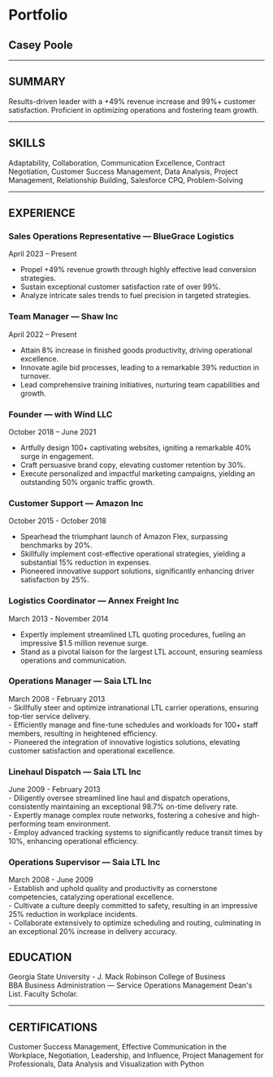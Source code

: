 # Portfolio 
## Casey Poole 

---

## SUMMARY    
Results-driven leader with a +49% revenue increase and 99%+ customer satisfaction. Proficient in optimizing operations and fostering team growth.    

---

## SKILLS    
  Adaptability, Collaboration, Communication Excellence, Contract Negotiation, Customer Success Management, Data Analysis, Project Management, Relationship Building, Salesforce CPQ, Problem-Solving    
    
---    
  
## EXPERIENCE    
### Sales Operations Representative — BlueGrace Logistics
  April 2023 – Present
  - Propel +49% revenue growth through highly effective lead conversion strategies.
  - Sustain exceptional customer satisfaction rate of over 99%.
  - Analyze intricate sales trends to fuel precision in targeted strategies.

### Team Manager — Shaw Inc    
  April 2022 – Present    
  - Attain 8% increase in finished goods productivity, driving operational excellence.
  - Innovate agile bid processes, leading to a remarkable 39% reduction in turnover.
  - Lead comprehensive training initiatives, nurturing team capabilities and growth.

### Founder — with Wind LLC
  October 2018 – June 2021    
  - Artfully design 100+ captivating websites, igniting a remarkable 40% surge in engagement.
  - Craft persuasive brand copy, elevating customer retention by 30%.
  - Execute personalized and impactful marketing campaigns, yielding an outstanding 50% organic traffic growth.
  
### Customer Support — Amazon Inc
  October 2015 - October 2018    
  - Spearhead the triumphant launch of Amazon Flex, surpassing benchmarks by 20%.
  - Skillfully implement cost-effective operational strategies, yielding a substantial 15% reduction in expenses.
  - Pioneered innovative support solutions, significantly enhancing driver satisfaction by 25%.

### Logistics Coordinator — Annex Freight Inc    
  March 2013 - November 2014    
  - Expertly implement streamlined LTL quoting procedures, fueling an impressive $1.5 million revenue surge.
  - Stand as a pivotal liaison for the largest LTL account, ensuring seamless operations and communication.

### Operations Manager — Saia LTL Inc    
  March 2008 - February 2013        
    - Skillfully steer and optimize intranational LTL carrier operations, ensuring top-tier service delivery.        
    - Efficiently manage and fine-tune schedules and workloads for 100+ staff members, resulting in heightened efficiency.        
    - Pioneered the integration of innovative logistics solutions, elevating customer satisfaction and operational excellence.      
    
### Linehaul Dispatch — Saia LTL Inc      
  June 2009 - February 2013        
    - Diligently oversee streamlined line haul and dispatch operations, consistently maintaining an exceptional 98.7% on-time delivery rate.         
    - Expertly manage complex route networks, fostering a cohesive and high-performing team environment.           
    - Employ advanced tracking systems to significantly reduce transit times by 10%, enhancing operational efficiency.      

### Operations Supervisor — Saia LTL Inc    
  March 2008 - June 2009        
    - Establish and uphold quality and productivity as cornerstone competencies, catalyzing operational excellence.        
    - Cultivate a culture deeply committed to safety, resulting in an impressive 25% reduction in workplace incidents.            
    - Collaborate extensively to optimize scheduling and routing, culminating in an exceptional 20% increase in delivery accuracy.        
        
## EDUCATION    
  Georgia State University - J. Mack Robinson College of Business    
  BBA Business Administration — Service Operations Management
  Dean's List. Faculty Scholar.    
    
---    
     
## CERTIFICATIONS           
Customer Success Management, Effective Communication in the Workplace, Negotiation, Leadership, and Influence, Project Management for Professionals, Data Analysis and Visualization with Python    
